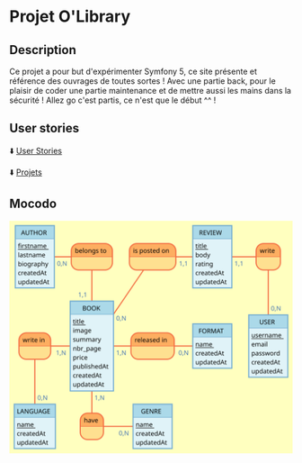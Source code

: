 # Projet O'Library

## Description

Ce projet a pour but d'expérimenter Symfony 5, ce site présente et référence des ouvrages de toutes sortes !
Avec une partie back, pour le plaisir de coder une partie maintenance et de mettre aussi les mains dans
la sécurité ! Allez go c'est partis, ce n'est que le début ^^ !

## User stories

⬇️ [User Stories](docs/user_stories.md)

⬇️ [Projets](docs/projet_site_o_library.md)

## Mocodo

![Mocodo](docs/Books.svg "Mocodo o'library")
